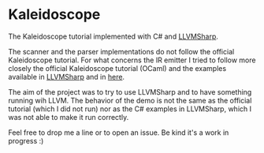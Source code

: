 # Kaleidoscope

The Kaleidoscope tutorial implemented with C# and [LLVMSharp](https://github.com/microsoft/LLVMSharp).

The scanner and the parser implementations do not follow the official Kaleidoscope tutorial. For what concerns the IR emitter I tried to follow more closely the official Kaleidoscope tutorial (OCaml) and the examples available in [LLVMSharp](https://github.com/microsoft/LLVMSharp) and in [here](https://ice1000.org/llvm-cs/en/).

The aim of the project was to try to use LLVMSharp and to have something running wih LLVM. The behavior of the demo is not the same as the official tutorial (which I did not run) nor as the C# examples in LLVMSharp, which I was not able to make it run correctly.

Feel free to drop me a line or to open an issue. Be kind it's a work in progress :)
